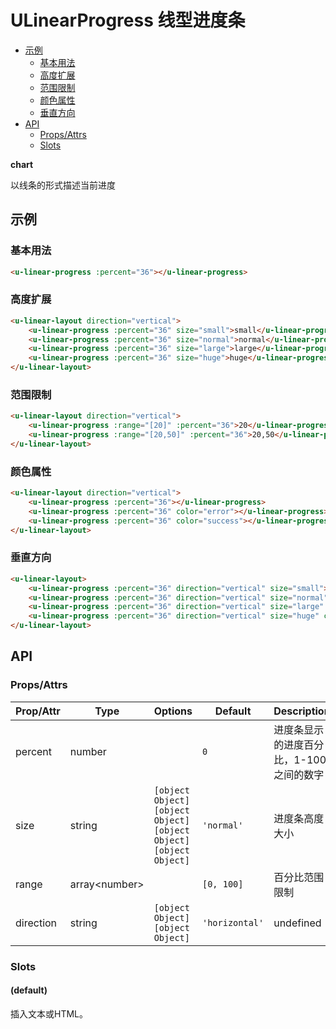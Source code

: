 <!-- 该 README.md 根据 api.yaml 和 docs/*.md 自动生成，为了方便在 GitHub 和 NPM 上查阅。如需修改，请查看源文件 -->

# ULinearProgress 线型进度条

- [示例](#示例)
    - [基本用法](#基本用法)
    - [高度扩展](#高度扩展)
    - [范围限制](#范围限制)
    - [颜色属性](#颜色属性)
    - [垂直方向](#垂直方向)
- [API]()
    - [Props/Attrs](#propsattrs)
    - [Slots](#slots)

**chart**

以线条的形式描述当前进度

## 示例
### 基本用法

``` html
<u-linear-progress :percent="36"></u-linear-progress>
```

### 高度扩展

``` html
<u-linear-layout direction="vertical">
    <u-linear-progress :percent="36" size="small">small</u-linear-progress>
    <u-linear-progress :percent="36" size="normal">normal</u-linear-progress>
    <u-linear-progress :percent="36" size="large">large</u-linear-progress>
    <u-linear-progress :percent="36" size="huge">huge</u-linear-progress>
</u-linear-layout>
```

### 范围限制

``` html
<u-linear-layout direction="vertical">
    <u-linear-progress :range="[20]" :percent="36">20</u-linear-progress>
    <u-linear-progress :range="[20,50]" :percent="36">20,50</u-linear-progress>
</u-linear-layout>
```

### 颜色属性

``` html
<u-linear-layout direction="vertical">
    <u-linear-progress :percent="36"></u-linear-progress>
    <u-linear-progress :percent="36" color="error"></u-linear-progress>
    <u-linear-progress :percent="36" color="success"></u-linear-progress>
</u-linear-layout>
```

### 垂直方向

``` html
<u-linear-layout>
    <u-linear-progress :percent="36" direction="vertical" size="small">small</u-linear-progress>
    <u-linear-progress :percent="36" direction="vertical" size="normal" >normal</u-linear-progress>
    <u-linear-progress :percent="36" direction="vertical" size="large" color="error" :range="[20]">large</u-linear-progress>
    <u-linear-progress :percent="36" direction="vertical" size="huge" color="success" :range="[20,50]">huge</u-linear-progress>
</u-linear-layout>
```

## API
### Props/Attrs

| Prop/Attr | Type | Options | Default | Description |
| --------- | ---- | ------- | ------- | ----------- |
| percent | number |  | `0` | 进度条显示的进度百分比，1-100之间的数字 |
| size | string | `[object Object]`<br/>`[object Object]`<br/>`[object Object]`<br/>`[object Object]` | `'normal'` | 进度条高度大小 |
| range | array\<number\> |  | `[0, 100]` | 百分比范围限制 |
| direction | string | `[object Object]`<br/>`[object Object]` | `'horizontal'` | undefined |

### Slots

#### (default)

插入文本或HTML。

